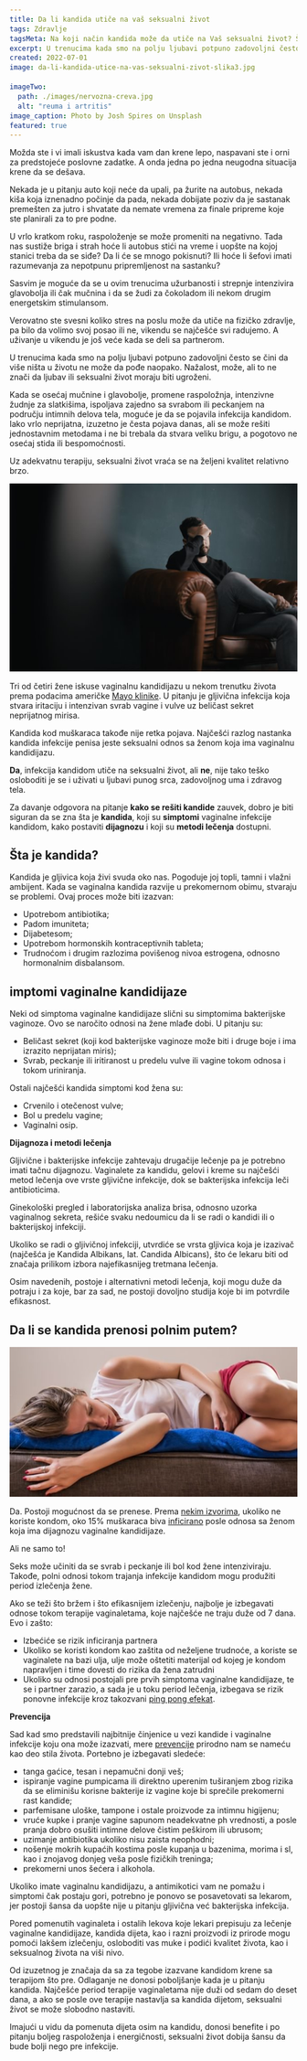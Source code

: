 ```yaml
---
title: Da li kandida utiče na vaš seksualni život
tags: Zdravlje
tagsMeta: Na koji način kandida može da utiče na Vaš seksualni život? Šta mmožemo da učinimo kao prevenciju i kako tretirati kandidu?
excerpt: U trenucima kada smo na polju ljubavi potpuno zadovoljni često se čini da više ništa u životu ne može da pođe naopako. Nažalost, može, ali to ne znači da ljubav ili seksualni život moraju biti ugroženi.
created: 2022-07-01
image: da-li-kandida-utice-na-vas-seksualni-zivot-slika3.jpg

imageTwo:
  path: ./images/nervozna-creva.jpg
  alt: "reuma i artritis"
image_caption: Photo by Josh Spires on Unsplash
featured: true
---
```


Možda ste i vi imali iskustva kada vam dan krene lepo, naspavani ste i orni za predstojeće poslovne zadatke. A onda jedna po jedna neugodna situacija krene da se dešava. 

Nekada je u pitanju auto koji neće da upali, pa žurite na autobus, nekada kiša koja iznenadno počinje da pada, nekada dobijate poziv da je sastanak premešten za jutro i shvatate da nemate vremena za finale pripreme koje ste planirali za to pre podne.

U vrlo kratkom roku, raspoloženje se može promeniti na negativno. Tada nas sustiže briga i strah hoće li autobus stići na vreme i uopšte na kojoj stanici treba da se siđe? Da li će se mnogo pokisnuti? Ili hoće li šefovi imati razumevanja za nepotpunu pripremljenost na sastanku? 

Sasvim je moguće da se u ovim trenucima užurbanosti i strepnje intenzivira glavobolja ili čak mučnina i da se žudi za čokoladom ili nekom drugim energetskim stimulansom. 

Verovatno ste svesni koliko stres na poslu može da utiče na fizičko zdravlje, pa bilo da volimo svoj posao ili ne, vikendu se najčešće svi radujemo. A uživanje u vikendu je još veće kada se deli sa partnerom.  

U trenucima kada smo na polju ljubavi potpuno zadovoljni često se čini da više ništa u životu ne može da pođe naopako. Nažalost, može, ali to ne znači da ljubav ili seksualni život moraju biti ugroženi. 

Kada se osećaj mučnine i glavobolje, promene raspoložnja, intenzivne žudnje za slatkišima, ispoljava zajedno sa svrabom ili peckanjem na području intimnih delova tela, moguće je da se pojavila infekcija kandidom. Iako vrlo neprijatna, izuzetno je česta pojava danas, ali se može rešiti jednostavnim metodama i ne bi trebala da stvara veliku brigu, a pogotovo ne osećaj stida ili bespomoćnosti. 

Uz adekvatnu terapiju, seksualni život vraća se na željeni kvalitet relativno brzo.

![kandida i seksualni život](./images/da-li-kandida-utice-na-vas-seksualni-zivot-slika1.jpg)

Tri od četiri žene iskuse vaginalnu kandidijazu u nekom trenutku života prema podacima američke [Mayo klinike](https://www.mayoclinic.org/diseases-conditions/yeast-infection/symptoms-causes/syc-20378999). U pitanju je gljivična infekcija koja stvara iritaciju i intenzivan svrab vagine i vulve uz beličast sekret neprijatnog mirisa.  

Kandida kod muškaraca takođe nije retka pojava. Najčešći razlog nastanka kandida infekcije penisa jeste seksualni odnos sa ženom koja ima vaginalnu kandidijazu. 

**Da**, infekcija kandidom utiče na seksualni život, ali **ne**, nije tako teško osloboditi je se i uživati u ljubavi punog srca, zadovoljnog uma i zdravog tela.

Za davanje odgovora na pitanje **kako se rešiti kandide** zauvek, dobro je biti siguran da se zna šta je **kandida**, koji su **simptomi** vaginalne infekcije kandidom, kako postaviti **dijagnozu** i koji su **metodi lečenja** dostupni.

## Šta je kandida?

Kandida je gljivica koja živi svuda oko nas. Pogoduje joj topli, tamni i vlažni ambijent. Kada se vaginalna kandida razvije u prekomernom obimu, stvaraju se problemi. Ovaj proces može biti izazvan:

- Upotrebom antibiotika;
- Padom imuniteta;
- Dijabetesom;
- Upotrebom hormonskih kontraceptivnih tableta;
- Trudnoćom i drugim razlozima povišenog nivoa estrogena, odnosno hormonalnim disbalansom.

## imptomi vaginalne kandidijaze


Neki od simptoma vaginalne kandidijaze slični su simptomima bakterijske vaginoze. Ovo se naročito odnosi na žene mlađe dobi. U pitanju su:

- Beličast sekret (koji kod bakterijske vaginoze može biti i druge boje i ima izrazito neprijatan miris);
- Svrab, peckanje ili iritiranost u predelu vulve ili vagine tokom odnosa i tokom uriniranja.


Ostali najčešći kandida simptomi kod žena su: 

- Crvenilo i otečenost vulve;
- Bol u predelu vagine;
- Vaginalni osip.

**Dijagnoza i metodi lečenja**


Gljivične i bakterijske infekcije zahtevaju drugačije lečenje pa je potrebno imati tačnu dijagnozu. Vaginalete za kandidu, gelovi i kreme su najčešći metod lečenja ove vrste gljivične infekcije, dok se bakterijska infekcija leči antibioticima.

Ginekološki pregled i laboratorijska analiza brisa, odnosno uzorka vaginalnog sekreta, rešiće svaku nedoumicu da li se radi o kandidi ili o bakterijskoj infekciji.

Ukoliko se radi o gljivičnoj infekciji, utvrdiće se vrsta gljivica koja je izazivač (najčešća je Kandida Albikans, lat. Candida Albicans), što će lekaru biti od značaja prilikom izbora najefikasnijeg tretmana lečenja.

Osim navedenih, postoje i alternativni metodi lečenja, koji mogu duže da potraju i za koje, bar za sad, ne postoji dovoljno studija koje bi im potvrdile efikasnost.

## Da li se kandida prenosi polnim putem?

![bol u stomaku zbog kandide](./images/da-li-kandida-utice-na-vas-seksualni-zivot-slika2.jpg)


Da. Postoji mogućnost da se prenese. Prema [nekim izvorima](https://www.healthline.com/health/can-you-have-sex-with-a-yeast-infection#transmission), ukoliko ne koriste kondom, oko 15% muškaraca biva [inficirano](https://www.mayoclinic.org/male-yeast-infection/expert-answers/faq-20058464) posle odnosa sa ženom koja ima dijagnozu vaginalne kandidijaze.

Ali ne samo to!

Seks može učiniti da se svrab i peckanje ili bol kod žene intenziviraju. Takođe, polni odnosi tokom trajanja infekcije kandidom mogu produžiti period izlečenja žene.

Ako se teži što bržem i što efikasnijem izlečenju, najbolje je izbegavati odnose tokom terapije vaginaletama, koje najčešće ne traju duže od 7 dana. Evo i zašto:

- Izbećiće se rizik inficiranja partnera
- Ukoliko se koristi kondom kao zaštita od neželjene trudnoće, a koriste se vaginalete na bazi ulja, ulje može oštetiti materijal od kojeg je kondom napravljen i time dovesti do rizika da žena zatrudni
- Ukoliko su odnosi postojali pre prvih simptoma vaginalne kandidijaze, te se i partner zarazio, a sada je u toku period lečenja, izbegava se rizik ponovne infekcije kroz takozvani [ping pong efekat](https://tipsforwomens.org/how-to-recognize-and-fight-candida-ping-pong/).


**Prevencija**

Sad kad smo predstavili najbitnije činjenice u vezi kandide i vaginalne infekcije koju ona može izazvati, mere [prevencije](https://www.healthline.com/health/are-yeast-infections-contagious#prevention) prirodno nam se nameću kao deo stila života. Portebno je izbegavati sledeće:

- tanga gaćice, tesan i nepamučni donji veš;
- ispiranje vagine pumpicama ili direktno uperenim tuširanjem zbog rizika da se eliminišu korisne bakterije iz vagine koje bi sprečile prekomerni rast kandide;
- parfemisane uloške, tampone i ostale proizvode za intimnu higijenu;
- vruće kupke i pranje vagine sapunom neadekvatne ph vrednosti, a posle pranja dobro osušiti intimne delove čistim peškirom ili ubrusom;
- uzimanje antibiotika ukoliko nisu zaista neophodni;
- nošenje mokrih kupaćih kostima posle kupanja u bazenima, morima i sl, kao i znojavog donjeg veša posle fizičkih treninga;
- prekomerni unos šećera i alkohola.


Ukoliko imate vaginalnu kandidijazu, a antimikotici vam ne pomažu i simptomi čak postaju gori, potrebno je ponovo se posavetovati sa lekarom, jer postoji šansa da uopšte nije u pitanju gljivična već bakterijska infekcija.

Pored pomenutih vaginaleta i ostalih lekova koje lekari prepisuju za lečenje vaginalne kandidijaze, kandida dijeta, kao i razni proizvodi iz prirode mogu pomoći lakšem izlečenju, osloboditi vas muke i podići kvalitet života, kao i seksualnog života na viši nivo.

Od izuzetnog je značaja da sa za tegobe izazvane kandidom krene sa terapijom što pre. Odlaganje ne donosi poboljšanje kada je u pitanju kandida. Najčešće period terapije vaginaletama nije duži od sedam do deset dana, a ako se posle ove terapije nastavlja sa kandida dijetom, seksualni život se može slobodno nastaviti. 

Imajući u vidu da pomenuta dijeta osim na kandidu, donosi benefite i po pitanju boljeg raspoloženja i energičnosti, seksualni život dobija šansu da bude bolji nego pre infekcije. 















